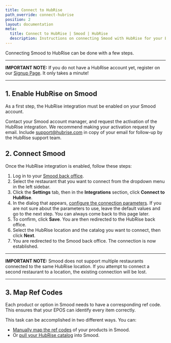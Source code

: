 ```yaml
---
title: Connect to HubRise
path_override: connect-hubrise
position: 2
layout: documentation
meta:
  title: Connect to HubRise | Smood | HubRise
  description: Instructions on connecting Smood with HubRise for your EPOS to work with other apps as a cohesive whole. Connect apps and synchronise your data.
---
```


Connecting Smood to HubRise can be done with a few steps.

---

**IMPORTANT NOTE:** If you do not have a HubRise account yet, register on our [Signup Page](https://manager.hubrise.com/signup). It only takes a minute!

---

## 1. Enable HubRise on Smood

As a first step, the HubRise integration must be enabled on your Smood account.

Contact your Smood account manager, and request the activation of the HubRise integration. We recommend making your activation request by email. Include support@hubrise.com in copy of your email for follow-up by the HubRise support team.

## 2. Connect Smood

Once the HubRise integration is enabled, follow these steps:

1. Log in to your [Smood back office](https://manager.smood.ch/).
1. Select the restaurant that you want to connect from the dropdown menu in the left sidebar.
1. Click the **Settings** tab, then in the **Integrations** section, click **Connect to HubRise**.
1. In the dialog that appears, [configure the connection parameters](/apps/smood/configuration#parameters). If you are not sure about the parameters to use, leave the default values and go to the next step. You can always come back to this page later.
1. To confirm, click **Save**. You are then redirected to the HubRise back office.
1. Select the HubRise location and the catalog you want to connect, then click **Next**.
1. You are redirected to the Smood back office. The connection is now established.

---

**IMPORTANT NOTE:** Smood does not support multiple restaurants connected to the same HubRise location. If you attempt to connect a second restaurant to a location, the existing connection will be lost.

---

## 3. Map Ref Codes

Each product or option in Smood needs to have a corresponding ref code. This ensures that your EPOS can identify every item correctly.

This task can be accomplished in two different ways. You can:

- [Manually map the ref codes](/apps/smood/map-ref-codes) of your products in Smood.
- Or [pull your HubRise catalog](/apps/smood/pull-catalog) into Smood.

